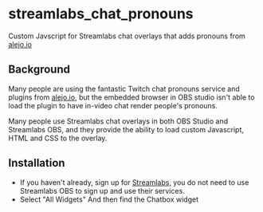 # streamlabs_chat_pronouns
Custom Javscript for Streamlabs chat overlays that adds pronouns from [alejo.io](https://pronouns.alejo.io/)

## Background

Many people are using the fantastic Twitch chat pronouns service and plugins from [alejo.io](https://pronouns.alejo.io/), but the embedded browser in OBS studio isn't able to load the plugin to have in-video chat render people's pronouns.

Many people use Streamlabs chat overlays in both OBS Studio and Streamlabs OBS, and they provide the ability to load custom Javascript, HTML and CSS to the overlay.

## Installation

- If you haven't already, sign up for [Streamlabs](https://streamlabs.com/), you do not need to use Streamlabs OBS to sign up and use their services.
- Select "All Widgets" And then find the Chatbox widget
